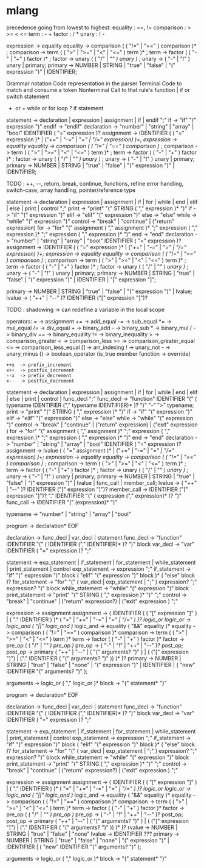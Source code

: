 # mlang

precedence going from lowest to highest:
equality   :  ==, !=
comparison :  > >= < <=
term       :  - +
factor     :  / *
unary      :  ! -


expression -> equality
equality   -> comparison ( ( "!=" | "==" ) comparison )* ;
comparison -> term ( ( ">" | ">=" | "<" | "<=" ) term )* ;
term       -> factor ( ( "-" | "+" ) factor )* ;
factor     -> unary ( ( "/" | "*" ) unary )* ;
unary      -> ( "-" | "!" ) unary | primary;
primary    -> NUMBER | STRING | "true" | "false" | "(" expression ")" | IDENTIFIER;


Grammar notation          Code representation in the parser
Terminal                  Code to match and consume a token
Nonterminal               Call to that rule's function
   |                      if or switch statement
 * or +                   while or for loop
   ?                      if statement



statement   -> declaration | expression | assignment | if | endif ";"
if          -> "if" "(" expression ")"
endif       -> "endif"
declaration -> "number" | "string" | "array" | "bool" IDENTIFIER ( "=" expression )?
assignment  -> IDENTIFIER ( ( "=" expression )* | ("+=" | "-=" | "*=" | "/=" expression) )+;
expression  -> equality
equality    -> comparison ( ( "!=" | "==" ) comparison )* ;
comparison  -> term ( ( ">" | ">=" | "<" | "<=" ) term )* ;
term        -> factor ( ( "-" | "+" ) factor )* ;
factor      -> unary ( ( "/" | "*" ) unary )* ;
unary       -> ( "-" | "!" ) unary | primary;
primary     -> NUMBER | STRING | "true" | "false" | "(" expression ")" | IDENTIFIER;

TODO : ++, --, return, break, continue, functions, refine error handling, switch-case, array handling, pointer/reference type

statement   -> declaration | expression | assignment | if | for | while | end | elif | else | print | control ";"
print       -> "print" "(" STRING ( "," expression )* ")"
if          -> "if" "(" expression ")"
elif        -> "elif" "(" expression ")"
else        -> "else"
while       -> "while" "(" expression ")"
control     -> "break" | "continue" | ("return" expression)
for         -> "for" "(" assignment ( "," assignment )* ";" expression ( "," expression )* ";" expression ( "," expression )* ")"
end         -> "end"
declaration -> "number" | "string" | "array" | "bool" IDENTIFIER ( "=" expression )?
assignment  -> IDENTIFIER ( ( "=" expression )* | ("+=" | "-=" | "*=" | "/=" expression) )+;
expression  -> equality
equality    -> comparison ( ( "!=" | "==" ) comparison )* ;
comparison  -> term ( ( ">" | ">=" | "<" | "<=" ) term )* ;
term        -> factor ( ( "-" | "+" ) factor )* ;
factor      -> unary ( ( "/" | "*" ) unary )* ;
unary       -> ( "-" | "!" ) unary | primary;
primary     -> NUMBER | STRING | "true" | "false" | "(" expression ")" | IDENTIFIER | "[" expression "]";


primary     -> NUMBER | STRING | "true" | "false" | "(" expression ")" | lvalue;
lvalue      -> ( "++" | "--" )? IDENTIFIER ("[" expression "]")?

TODO : shadowing -> can redefine a variable in the local scope



operators:
    =    -> assignment
    +=   -> add_equal
    -=   -> sub_equal
    *=   -> mul_equal
    /=   -> div_equal
    +    -> binary_add
    -    -> binary_sub
    *    -> binary_mul
    /    -> binary_div
    ==   -> binary_equality
    !=   -> binary_inequality
    >    -> comparison_greater
    <    -> comparison_less
    >=   -> comparison_greater_equal
    <=   -> comparison_less_equal
    []   -> arr_indexing
    !    -> unary_not
    -    -> unary_minus
    ()   -> boolean_operator (is_true member function -> override)
    
    ++x  -> prefix_increment
    x++  -> postfix_increment
    --x  -> prefix_decrement
    x--  -> postfix_decrement








statement   -> declaration | expression | assignment | if | for | while | end | elif | else | print | control | func_decl ";"
func_decl   -> "function" IDENTIFIER "(" ( typename IDENTIFIER ("," typename IDENTIFIER)* )? ")" "-" ">" typename;
print       -> "print" "(" STRING ( "," expression )* ")"
if          -> "if" "(" expression ")"
elif        -> "elif" "(" expression ")"
else        -> "else"
while       -> "while" "(" expression ")"
control     -> "break" | "continue" | ("return" expression) | ("exit" expression )
for         -> "for" "(" assignment ( "," assignment )* ";" expression ( "," expression )* ";" expression ( "," expression )* ")"
end         -> "end"
declaration -> "number" | "string" | "array" | "bool" IDENTIFIER ( "=" expression )?
assignment  -> lvalue ( ( "=" assignment )* | ("+=" | "-=" | "*=" | "/=" expression) )+;
expression  -> equality
equality    -> comparison ( ( "!=" | "==" ) comparison )* ;
comparison  -> term ( ( ">" | ">=" | "<" | "<=" ) term )* ;
term        -> factor ( ( "-" | "+" ) factor )* ;
factor      -> unary ( ( "/" | "*" ) unary )* ;
unary       -> ( "-" | "!" ) unary | primary;
primary     -> NUMBER | STRING | "true" | "false" | "(" expression ")" | lvalue | func_call | member_call;
lvalue      -> ( "++" | "--" )? IDENTIFIER ("[" expression "]")?
member_call -> IDENTIFIER ("[" expression "]")? "." IDENTIFIER "(" ( expression ("," expression)* )? ")"
func_call   -> IDENTIFIER "(" (expression)* ")"

typename    -> "number" | "string" | "array" | "bool"









program          -> declaration* EOF

declaration      -> func_decl | var_decl | statement
func_decl        -> "function" IDENTIFIER "(" ( IDENTIFIER ("," IDENTIFIER)* )? ")" block
var_decl         -> "var" IDENTIFIER ( "=" expression )? ";"

statement        -> exp_statement | if_statement | for_statement | while_statement | print_statement | control
exp_statement    -> expression ";"
if_statement     -> "if" "(" expression ")" block ( "elif" "(" expression ")" block )* ( "else" block )?
for_statement    -> "for" "(" ( var_decl | exp_statement | ";" ) expression? ";" expression? ")" block
while_statement  -> "while" "(" expression ")" block
print_statement  -> "print" "(" STRING ( "," expression )* ")" ";"
control          -> "break" | "continue" | ("return" expression?) | ("exit" expression ) ";"

expression       -> assignment
assignment       -> ( IDENTIFIER ( ( "[" expression "]" ) | ( "." IDENTIFIER ) )* ( "=" | "+=" | "-=" | "*=" | "/=" ) )? logic_or
logic_or         -> logic_and ( "||" logic_and )*
logic_and        -> equality ( "&&" equality )*
equality         -> comparison ( ( "!=" | "==" ) comparison )*
comparison       -> term ( ( ">" | ">=" | "<" | "<=" ) term )*
term             -> factor ( ( "-" | "+" ) factor )*
factor           -> pre_op ( ( "/" | "*" ) pre_op )*
pre_op           -> ( "-" | "!" | "++" | "--" )? post_op;
post_op          -> primary ( "++" | "--" | ( "(" arguments? ")" ) | ( ("[" expression "]") | ("." IDENTIFIER ( "(" arguments? ")" )) )* )?
primary          -> NUMBER | STRING | "true" | "false" | "none" | "(" expression ")" | IDENTIFIER | ( "new" IDENTIFIER "(" arguments? ")" );

arguments        -> logic_or ( "," logic_or )* 
block            -> "{" statement* "}"






program          -> declaration* EOF

declaration      -> func_decl | var_decl | statement
func_decl        -> "function" IDENTIFIER "(" ( IDENTIFIER ("," IDENTIFIER)* )? ")" block
var_decl         -> "var" IDENTIFIER ( "=" expression )? ";"

statement        -> exp_statement | if_statement | for_statement | while_statement | print_statement | control
exp_statement    -> expression ";"
if_statement     -> "if" "(" expression ")" block ( "elif" "(" expression ")" block )* ( "else" block )?
for_statement    -> "for" "(" ( var_decl | exp_statement | ";" ) expression? ";" expression? ")" block
while_statement  -> "while" "(" expression ")" block
print_statement  -> "print" "(" STRING ( "," expression )* ")" ";"
control          -> "break" | "continue" | ("return" expression?) | ("exit" expression ) ";"

expression       -> assignment
assignment       -> ( IDENTIFIER ( ( "[" expression "]" ) | ( "." IDENTIFIER ) )* ( "=" | "+=" | "-=" | "*=" | "/=" ) )? logic_or
logic_or         -> logic_and ( "||" logic_and )*
logic_and        -> equality ( "&&" equality )*
equality         -> comparison ( ( "!=" | "==" ) comparison )*
comparison       -> term ( ( ">" | ">=" | "<" | "<=" ) term )*
term             -> factor ( ( "-" | "+" ) factor )*
factor           -> pre_op ( ( "/" | "*" ) pre_op )*
pre_op           -> ( "-" | "!" | "++" | "--" )? post_op;
post_op          -> primary ( "++" | "--" | ( "(" arguments? ")" ) | ( ("[" expression "]") | ("." IDENTIFIER ( "(" arguments? ")" )) )* )?
rvalue           -> NUMBER | STRING | "true" | "false" | "none"
lvalue           -> IDENTIFIER ???
primary          -> NUMBER | STRING | "true" | "false" | "none" | "(" expression ")" | IDENTIFIER | ( "new" IDENTIFIER "(" arguments? ")" );

arguments        -> logic_or ( "," logic_or )* 
block            -> "{" statement* "}"